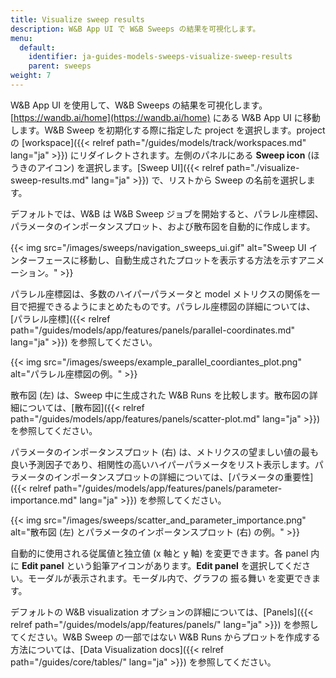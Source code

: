 ```yaml
---
title: Visualize sweep results
description: W&B App UI で W&B Sweeps の結果を可視化します。
menu:
  default:
    identifier: ja-guides-models-sweeps-visualize-sweep-results
    parent: sweeps
weight: 7
---
```


W&B App UI を使用して、W&B Sweeps の結果を可視化します。[https://wandb.ai/home](https://wandb.ai/home) にある W&B App UI に移動します。W&B Sweep を初期化する際に指定した project を選択します。project の [workspace]({{< relref path="/guides/models/track/workspaces.md" lang="ja" >}}) にリダイレクトされます。左側のパネルにある **Sweep icon** (ほうきのアイコン) を選択します。[Sweep UI]({{< relref path="./visualize-sweep-results.md" lang="ja" >}}) で、リストから Sweep の名前を選択します。

デフォルトでは、W&B は W&B Sweep ジョブを開始すると、パラレル座標図、 パラメータのインポータンスプロット、および散布図を自動的に作成します。

{{< img src="/images/sweeps/navigation_sweeps_ui.gif" alt="Sweep UI インターフェースに移動し、自動生成されたプロットを表示する方法を示すアニメーション。" >}}

パラレル座標図は、多数のハイパーパラメータと model メトリクスの関係を一目で把握できるようにまとめたものです。パラレル座標図の詳細については、[パラレル座標]({{< relref path="/guides/models/app/features/panels/parallel-coordinates.md" lang="ja" >}}) を参照してください。

{{< img src="/images/sweeps/example_parallel_coordiantes_plot.png" alt="パラレル座標図の例。" >}}

散布図 (左) は、Sweep 中に生成された W&B Runs を比較します。散布図の詳細については、[散布図]({{< relref path="/guides/models/app/features/panels/scatter-plot.md" lang="ja" >}}) を参照してください。

パラメータのインポータンスプロット (右) は、メトリクスの望ましい値の最も良い予測因子であり、相関性の高いハイパーパラメータをリスト表示します。パラメータのインポータンスプロットの詳細については、[パラメータの重要性]({{< relref path="/guides/models/app/features/panels/parameter-importance.md" lang="ja" >}}) を参照してください。

{{< img src="/images/sweeps/scatter_and_parameter_importance.png" alt="散布図 (左) とパラメータのインポータンスプロット (右) の例。" >}}

自動的に使用される従属値と独立値 (x 軸と y 軸) を変更できます。各 panel 内に **Edit panel** という鉛筆アイコンがあります。**Edit panel** を選択してください。モーダルが表示されます。モーダル内で、グラフの 振る舞い を変更できます。

デフォルトの W&B visualization オプションの詳細については、[Panels]({{< relref path="/guides/models/app/features/panels/" lang="ja" >}}) を参照してください。W&B Sweep の一部ではない W&B Runs からプロットを作成する方法については、[Data Visualization docs]({{< relref path="/guides/core/tables/" lang="ja" >}}) を参照してください。
